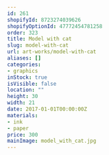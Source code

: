 ```yaml
---
id: 261
shopifyId: 8723274039626
shopifyOptionId: 47772454781258
order: 323
title: Model with cat
slug: model-with-cat
url: art-works/model-with-cat
aliases: []
categories:
- graphics
inStock: true
isVisible: false
location: ""
height: 30
width: 21
date: 2017-01-01T00:00:00Z
materials:
- ink
- paper
price: 300
mainImage: model_with_cat.jpg
---
```

